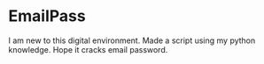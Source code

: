 # EmailPass


I am new to this digital environment.
Made a script using my python knowledge.
Hope it cracks email password.
